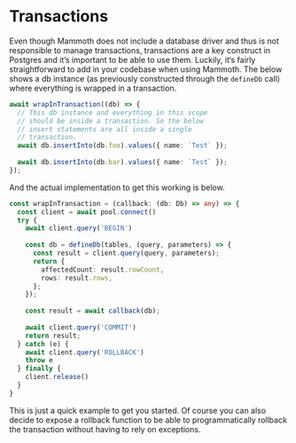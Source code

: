 # Transactions

Even though Mammoth does not include a database driver and thus is not responsible to manage transactions, transactions are a key construct in Postgres and it’s important to be able to use them. Luckily, it‘s fairly straightforward to add in your codebase when using Mammoth. The below shows a db instance \(as previously constructed through the `defineDb` call\) where everything is wrapped in a transaction.

```typescript
await wrapInTransaction((db) => {
  // This db instance and everything in this scope 
  // should be inside a transaction. So the below 
  // insert statements are all inside a single 
  // transaction.
  await db.insertInto(db.foo).values({ name: `Test` });
  
  await db.insertInto(db.bar).values({ name: `Test` });
});
```

And the actual implementation to get this working is below.

```typescript
const wrapInTransaction = (callback: (db: Db) => any) => {
  const client = await pool.connect()
  try {
    await client.query('BEGIN')
    
    const db = defineDb(tables, (query, parameters) => {
      const result = client.query(query, parameters);
      return {
        affectedCount: result.rowCount,
        rows: result.rows,
      };
    });
    
    const result = await callback(db);
    
    await client.query('COMMIT')
    return result;
  } catch (e) {
    await client.query('ROLLBACK')
    throw e
  } finally {
    client.release()
  }
}
```

This is just a quick example to get you started. Of course you can also decide to expose a rollback function to be able to programmatically rollback the transaction without having to rely on exceptions.

